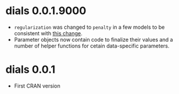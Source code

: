 # dials 0.0.1.9000

* `regularization` was changed to `penalty` in a few models to be consistent with [this change](tidymodels/model-implementation-principles@08d3afd). 
* Parameter objects now contain code to finalize their values and a number of helper functions for cetain data-specific parameters. 


# dials 0.0.1

* First CRAN version
